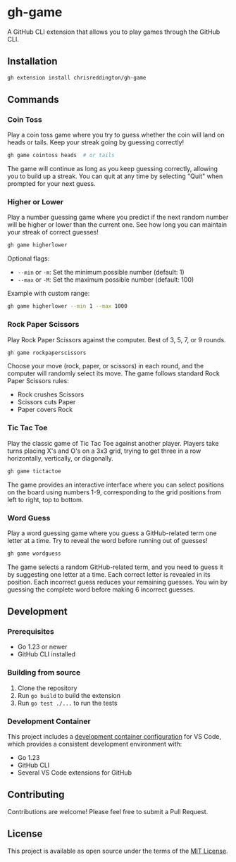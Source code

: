 # gh-game

A GitHub CLI extension that allows you to play games through the GitHub CLI.

## Installation

```sh
gh extension install chrisreddington/gh-game
```

## Commands

### Coin Toss

Play a coin toss game where you try to guess whether the coin will land on heads or tails. Keep your streak going by guessing correctly!

```sh
gh game cointoss heads  # or tails
```

The game will continue as long as you keep guessing correctly, allowing you to build up a streak. You can quit at any time by selecting "Quit" when prompted for your next guess.

### Higher or Lower

Play a number guessing game where you predict if the next random number will be higher or lower than the current one. See how long you can maintain your streak of correct guesses!

```sh
gh game higherlower
```

Optional flags:
- `--min` or `-m`: Set the minimum possible number (default: 1)
- `--max` or `-M`: Set the maximum possible number (default: 100)

Example with custom range:
```sh
gh game higherlower --min 1 --max 1000
```

### Rock Paper Scissors

Play Rock Paper Scissors against the computer. Best of 3, 5, 7, or 9 rounds.

```sh
gh game rockpaperscissors
```

Choose your move (rock, paper, or scissors) in each round, and the computer will randomly select its move. The game follows standard Rock Paper Scissors rules:
- Rock crushes Scissors
- Scissors cuts Paper
- Paper covers Rock

### Tic Tac Toe

Play the classic game of Tic Tac Toe against another player. Players take turns placing X's and O's on a 3x3 grid, trying to get three in a row horizontally, vertically, or diagonally.

```sh
gh game tictactoe
```

The game provides an interactive interface where you can select positions on the board using numbers 1-9, corresponding to the grid positions from left to right, top to bottom.

### Word Guess

Play a word guessing game where you guess a GitHub-related term one letter at a time. Try to reveal the word before running out of guesses!

```sh
gh game wordguess
```

The game selects a random GitHub-related term, and you need to guess it by suggesting one letter at a time. Each correct letter is revealed in its position. Each incorrect guess reduces your remaining guesses. You win by guessing the complete word before making 6 incorrect guesses.

## Development

### Prerequisites

- Go 1.23 or newer
- GitHub CLI installed

### Building from source

1. Clone the repository
2. Run `go build` to build the extension
3. Run `go test ./...` to run the tests

### Development Container

This project includes a [development container configuration](.devcontainer/devcontainer.json) for VS Code, which provides a consistent development environment with:
- Go 1.23
- GitHub CLI
- Several VS Code extensions for GitHub

## Contributing

Contributions are welcome! Please feel free to submit a Pull Request.

## License

This project is available as open source under the terms of the [MIT License](LICENSE).